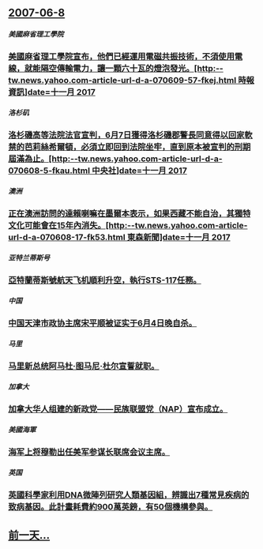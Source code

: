 ## [2007-06-8](/zh/news/2007/06/8/index.md)

##### 美國麻省理工學院
### [美國麻省理工學院宣布，他們已經運用電磁共振技術，不須使用電線，就能隔空傳輸電力，讓一顆六十瓦的燈泡發光。[http:--tw.news.yahoo.com-article-url-d-a-070609-57-fkej.html 時報資訊]date=十一月 2017 ](/zh/news/2007/06/8/美國麻省理工學院宣布-他們已經運用電磁共振技術-不須使用電線-就能隔空傳輸電力-讓一顆六十瓦的燈泡發光-http.md)
##### 洛杉矶
### [洛杉磯高等法院法官宣判，6月7日獲得洛杉磯郡警長同意得以回家軟禁的芭莉絲希爾頓，必須立即回到法院坐牢，直到原本被宣判的刑期屆滿為止。[http:--tw.news.yahoo.com-article-url-d-a-070608-5-fkau.html 中央社]date=十一月 2017 ](/zh/news/2007/06/8/洛杉磯高等法院法官宣判-6月7日獲得洛杉磯郡警長同意得以回家軟禁的芭莉絲希爾頓-必須立即回到法院坐牢-直到原本被宣判的刑.md)
##### 澳洲
### [正在澳洲訪問的達賴喇嘛在墨爾本表示，如果西藏不能自治，其獨特文化可能會在15年內消失。[http:--tw.news.yahoo.com-article-url-d-a-070608-17-fk53.html 東森新聞]date=十一月 2017 ](/zh/news/2007/06/8/正在澳洲訪問的達賴喇嘛在墨爾本表示-如果西藏不能自治-其獨特文化可能會在15年內消失-http-twnewsy.md)
##### 亚特兰蒂斯号
### [亞特蘭蒂斯號航天飞机順利升空，執行STS-117任務。](/zh/news/2007/06/8/亞特蘭蒂斯號航天飞机順利升空-執行STS-117任務.md)
##### 中国
### [中国天津市政协主席宋平顺被证实于6月4日晚自杀。](/zh/news/2007/06/8/中国天津市政协主席宋平顺被证实于6月4日晚自杀.md)
##### 马里
### [马里新总统阿马杜·图马尼·杜尔宣誓就职。](/zh/news/2007/06/8/马里新总统阿马杜-图马尼-杜尔宣誓就职.md)
##### 加拿大
### [加拿大华人组建的新政党——民族联盟党（NAP）宣布成立。](/zh/news/2007/06/8/加拿大华人组建的新政党-民族联盟党-NAP-宣布成立.md)
##### 美國海軍
### [海军上将穆勒出任美军参谋长联席会议主席。](/zh/news/2007/06/8/海军上将穆勒出任美军参谋长联席会议主席.md)
##### 英国
### [英國科學家利用DNA微陣列研究人類基因組，辨識出7種常見疾病的致病基因。此計畫耗費約900萬英鎊，有50個機構參與。](/zh/news/2007/06/8/英國科學家利用DNA微陣列研究人類基因組-辨識出7種常見疾病的致病基因-此計畫耗費約900萬英鎊-有50個機構參與.md)
## [前一天...](/zh/news/2007/06/7/index.md)

